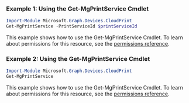### Example 1: Using the Get-MgPrintService Cmdlet
```powershell
Import-Module Microsoft.Graph.Devices.CloudPrint
Get-MgPrintService -PrintServiceId $printServiceId
```
This example shows how to use the Get-MgPrintService Cmdlet.
To learn about permissions for this resource, see the [permissions reference](/graph/permissions-reference).
### Example 2: Using the Get-MgPrintService Cmdlet
```powershell
Import-Module Microsoft.Graph.Devices.CloudPrint
Get-MgPrintService
```
This example shows how to use the Get-MgPrintService Cmdlet.
To learn about permissions for this resource, see the [permissions reference](/graph/permissions-reference).

